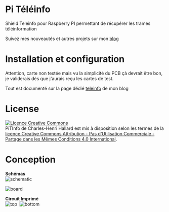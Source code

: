 Pi Téléinfo
===========
Shield Teleinfo pour Raspberry PI permettant de récupérer les trames téléinformation

Suivez mes nouveautés et autres projets sur mon [blog][4] 

Installation et configuration
==============================

Attention, carte non testée mais vu la simplicité du PCB çà devrait être bon, je validerais dès que j'aurais reçu les cartes de test.

Tout est documenté sur la page dédié [teleinfo][5] de mon blog 

License
=======

<a rel="license" href="http://creativecommons.org/licenses/by-nc-sa/4.0/"><img alt="Licence Creative Commons" style="border-width:0" src="https://i.creativecommons.org/l/by-nc-sa/4.0/88x31.png" /></a><br /><span xmlns:dct="http://purl.org/dc/terms/" property="dct:title">PiTInfo</span> de <span xmlns:cc="http://creativecommons.org/ns#" property="cc:attributionName">Charles-Henri Hallard</span> est mis à disposition selon les termes de la <a rel="license" href="http://creativecommons.org/licenses/by-nc-sa/4.0/">licence Creative Commons Attribution - Pas d’Utilisation Commerciale - Partage dans les Mêmes Conditions 4.0 International</a>.

Conception
==========

**Schémas**  
![schematic](https://raw.githubusercontent.com/hallard/teleinfo/master/PiTInfo/PiTlnfo-sch.png)

![board]( https://raw.githubusercontent.com/hallard/teleinfo/master/PiTInfo/PiTlnfo-brd.png )

**Circuit Imprimé**  
![top](https://raw.githubusercontent.com/hallard/teleinfo/master/PiTInfo/PiTlnfo-top.png)&nbsp;&nbsp;![bottom](https://raw.githubusercontent.com/hallard/teleinfo/master/PiTInfo/PiTlnfo-bot.png)



[4]: http://hallard.me
[5]: http://hallard.me/teleinfo/
